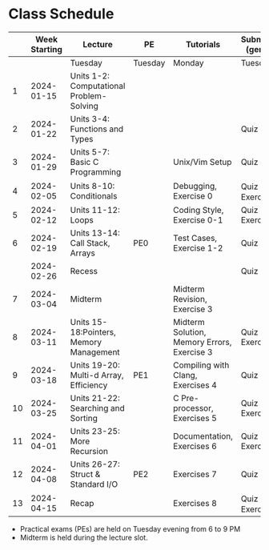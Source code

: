 # Class Schedule

|  | Week Starting | Lecture                                  | PE      | Tutorials       | Submission (general) | Submission (extended) |
|--|---------------|------------------------------------------|---------|-----------------|----------------------| ----------------------|
|  |               | Tuesday                                  | Tuesday | Monday          | Tuesday              | Friday                | 
|1 |	2024-01-15 | Units 1-2: Computational Problem-Solving |         |                 |                      |                       |
|2 |	2024-01-22 | Units 3-4: Functions and Types 	      |         |                 | Quiz 1               |                       |  
|3 |	2024-01-29 | Units 5-7: Basic C Programming           |         | Unix/Vim Setup  | Quiz 2               |                       |
|4 |	2024-02-05 | Units 8-10: Conditionals                 |         | Debugging, Exercise 0 | Quiz 3， Exercise 0 |                   |
|5 |	2024-02-12 | Units 11-12: Loops                       |         | Coding Style, Exercise 0-1 | Quiz 4, Exercise 1 |              |
|6 |	2024-02-19 | Units 13-14: Call Stack, Arrays          | PE0     | Test Cases, Exercise 1-2 | Quiz 5      | Exercise 2            |
|  |    2024-02-26 | Recess                                   |         |                 | Quiz 6               |                       | 
|7 |	2024-03-04 | Midterm                                  |         | Midterm Revision, Exercise 3    |      |                       |
|8 |	2024-03-11 | Units 15-18:Pointers, Memory Management  |         | Midterm Solution, Memory Errors, Exercise 3 | Quiz 7, Exercise 3 ||
|9 |	2024-03-18 | Units 19-20: Multi-d Array, Efficiency   | PE1     | Compiling with Clang, Exercises 4 | Quiz 8 | Exercise 4        |
|10 |	2024-03-25 | Units 21-22: Searching and Sorting       |         | C Pre-processor, Exercises 5 | Quiz 9, Exercise 5   |          |
|11 |	2024-04-01 | Units 23-25: More Recursion              |         | Documentation, Exercises 6 | Quiz 10, Exercise 6  |            |
|12 |	2024-04-08 | Units 26-27: Struct & Standard I/O       | PE2     | Exercises 7                | Quiz 11   | Exercise 7            | 
|13 |	2024-04-15 | Recap 				                      |         | Exercises 8                | Quiz 12， Exercise 8 |             | 

-   Practical exams (PEs) are held on Tuesday evening from 6 to 9 PM
-   Midterm is held during the lecture slot.

